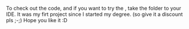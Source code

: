 To check out the code, and if you want to try the , take the folder to your IDE.
It was my firt project since I started my degree. (so give it a discount pls ;-;)
Hope you like it :D
